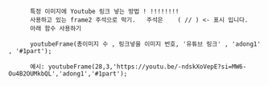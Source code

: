 
          특정 이미지에 Youtube 링크 넣는 방법 ! !!!!!!!!
          사용하고 있는 frame2 주석으로 막기.   주석은    ( // ) <- 표시 입니다.
          아래 함수 사용하기
          
          youtubeFrame(총이미지 수 , 링크넣을 이미지 번호, '유튜브 링크' , 'adong1' , '#1part');
          
          예시: youtubeFrame(28,3,'https://youtu.be/-ndskXoVepE?si=MW6-Ou4B2OUMkbQL','adong1','#1part');
         
